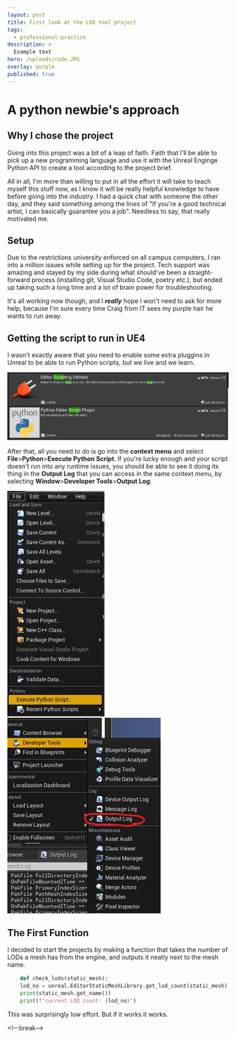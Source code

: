 ```yaml
---
layout: post
title: First look at the LOD tool project 
tags:
  - professional-practice
description: >
  Example text
hero: /uploads/code.JPG
overlay: purple
published: true
---
```


# A python newbie's approach

## Why I chose the project

Going into this project was a bit of a leap of faith. Faith that I'll be able to pick up a new programming language and use it with the Unreal Enginge Python API to create a tool according to the project brief.

 All in all, I'm more than willing to put in all the effort it will take to teach myself this stuff now, as I know it will be really helpful knowledge to have before going into the industry. I had a quick chat with someone the other day, and they said something among the lines of "If you're a good technical artist, I can basically guarantee you a job". Needless to say, that really motivated me.


## Setup

Due to the restrictions university enforced on all campus computers, I ran into a million issues while setting up for the project. Tech support was amazing and stayed by my side during what should've been a straight-forward process (installing git, Visual Studio Code, poetry etc.), but ended up taking such a long time and a lot of brain power for troubleshooting. 

It's all working now though, and I ***really*** hope I won't need to ask for more help, because I'm sure every time Craig from IT sees my purple hair he wants to run away.

## Getting the script to run in UE4

I wasn't exactly aware that you need to enable some extra pluggins in Unreal to be able to run Python scripts, but we live and we learn. 

![Plugins](/uploads/plugins.JPG)

After that, all you need to do is go into the **context menu** and select **File**>**Python**>**Execute Python Script**. If you're lucky enough and your script doesn't run into any runtime issues, you should be able to see it doing its thing in the **Output Log** that you can access in the same context menu, by selecting **Window**>**Developer Tools**>**Output Log**. 

![Python <](/uploads/python_context_menu.jpg)
![Python >](/uploads/output.jpg)

## The First Function

I decided to start the projects by making a function that takes the number of LODs a mesh has from the engine, and outputs it neatly next to the mesh name.

```python
    def check_lods(static_mesh):
    lod_no = unreal.EditorStaticMeshLibrary.get_lod_count(static_mesh)
    print(static_mesh.get_name())
    print(f"current LOD count: {lod_no}")
```
This was surprisingly low effort. But if it works it works.




<!–-break-–>